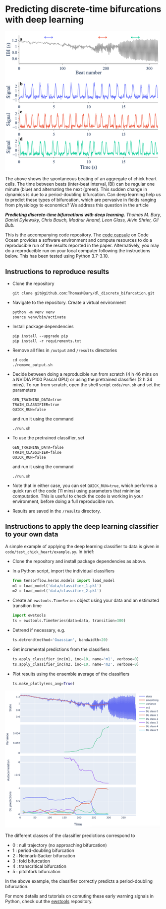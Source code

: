 # Predicting discrete-time bifurcations with deep learning

<!-- ![alt text](/code/figure_1/figure_1.png) -->
<img src="/code/figure_1/figure_1.png"  width="500">

The above shows the spontaneous beating of an aggregate of chick heart cells. The time between beats (inter-beat interval, IBI) can be regular one minute (blue) and alternating the next (green). This sudden change in dynamics is due to a period-doubling bifurcation. Can deep learning help us to predict these types of bifurcation, which are pervasive in fields ranging from physiology to economics? We address this question in the article

***Predicting discrete-time bifurcations with deep learning***. *Thomas M. Bury, Daniel Dylewsky, Chris Bauch, Madhur Anand, Leon Glass, Alvin Shrier, Gil Bub.*

This is the accompanying code repository. The [code capsule](https://codeocean.com/capsule/3359094/tree) on Code Ocean provides a software environment and compute resources to do a reproducible run of the results reported in the paper. Alternatively, you may do a reproducible run on your local computer following the instructions below. This has been tested using Python 3.7-3.10.

## Instructions to reproduce results

- Clone the repository
  ```
  git clone git@github.com:ThomasMBury/dl_discrete_bifurcation.git
  ```

- Navigate to the repository. Create a virtual environment
  ```
  python -m venv venv
  source venv/bin/activate
  ```

- Install package dependencies
  ```
  pip install --upgrade pip
  pip install -r requirements.txt
  ```

- Remove all files in `/output` and `/results` directories
  ```
  cd code
  ./remove_output.sh
  ```

- Decide between doing a reproducible run from scratch (4 h 46 mins on a NVIDIA P100 Pascal GPU) or using the pretrained classifier (2 h 34 mins). To run from scratch, open the shell script ```code/run.sh``` and set the parameters
  ```
  GEN_TRAINING_DATA=true
  TRAIN_CLASSIFIER=true
  QUICK_RUN=false
  ```
  and run it using the command
  ```
  ./run.sh
  ```

- To use the pretrained classifier, set 
  ```
  GEN_TRAINING_DATA=false
  TRAIN_CLASSIFIER=false
  QUICK_RUN=false
  ```
  and run it using the command
  ```
  ./run.sh
  ```
  
- Note that in either case, you can set ```QUICK_RUN=true```, which performs a quick run of the code (11 mins) using parameters that minimise computation. This is useful to check the code is working in your environment, before doing a full reproducible run.

- Results are saved in the ```/results``` directory.


## Instructions to apply the deep learning classifier to your own data

A simple example of applying the deep learning classifier to data is given in ```code/test_chick_heart/example.py```. In brief:

- Clone the repository and install package dependencies as above.
- In a Python script, import the individual classifiers

  ```python
  from tensorflow.keras.models import load_model
  m1 = load_model('data/classifier_1.pkl')
  m2 = load_model('data/classifier_2.pkl')
  ```
- Create an ```ewstools.TimeSeries``` object using your data and an estimated transition time

  ```python
  import ewstools
  ts = ewstools.TimeSeries(data=data, transition=300)
  ```
  
- Detrend if necessary, e.g.
  ```python
  ts.detrend(method='Guassian', bandwidth=20)
  ```
  
- Get incremental predictions from the classifiers
  ```python
  ts.apply_classifier_inc(m1, inc=10, name='m1', verbose=0)
  ts.apply_classifier_inc(m2, inc=10, name='m2', verbose=0)
  ```
  
 - Plot results using the ensemble average of the classifiers
   ```python
   ts.make_plotly(ens_avg=True)
   ```
  <img src="/code/test_chick_heart/output/example.png"  width="500">
  
The different classes of the classifier predictions correspond to
  - 0 : null trajectory (no approaching bifurcation)
  - 1 : period-doubling bifurcation
  - 2 : Neimark-Sacker bifurcation
  - 3 : fold bifurcation
  - 4 : transcritical bifurcation
  - 5 : pitchfork bifurcation
  
In the above example, the classifier correctly predicts a period-doubling bifurcation.
  
For more details and tutorials on comuting these early warning signals in Python, check out the [ewstools](https://github.com/ThomasMBury/ewstools) repository.


